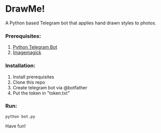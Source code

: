 # DrawMe!
A Python based Telegram bot that applies hand drawn styles to photos.

### Prerequisites:

1. [Python Telegram Bot](https://github.com/python-telegram-bot/python-telegram-bot)
2. [Imagemagick](https://github.com/ImageMagick/ImageMagick)

### Installation:

1. Install prerequisites
2. Clone this repo
3. Create telegram bot via @botfather
4. Put the token in "token.txt"

### Run:
```
python bot.py
```

Have fun!


